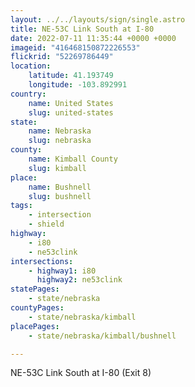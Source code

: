 ```yaml
---
layout: ../../layouts/sign/single.astro
title: NE-53C Link South at I-80
date: 2022-07-11 11:35:44 +0000 +0000
imageid: "416468150872226553"
flickrid: "52269786449"
location:
    latitude: 41.193749
    longitude: -103.892991
country:
    name: United States
    slug: united-states
state:
    name: Nebraska
    slug: nebraska
county:
    name: Kimball County
    slug: kimball
place:
    name: Bushnell
    slug: bushnell
tags:
    - intersection
    - shield
highway:
    - i80
    - ne53clink
intersections:
    - highway1: i80
      highway2: ne53clink
statePages:
    - state/nebraska
countyPages:
    - state/nebraska/kimball
placePages:
    - state/nebraska/kimball/bushnell

---
```

NE-53C Link South at I-80 (Exit 8)